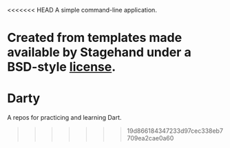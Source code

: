 <<<<<<< HEAD
A simple command-line application.

Created from templates made available by Stagehand under a BSD-style
[license](https://github.com/dart-lang/stagehand/blob/master/LICENSE).
=======
# Darty
A repos for practicing and learning Dart.
>>>>>>> 19d866184347233d97cec338eb7709ea2cae0a60
